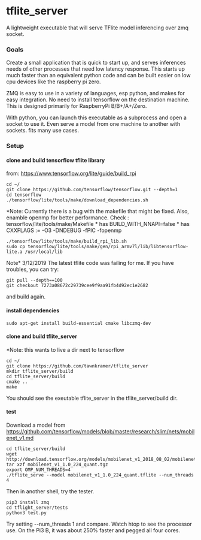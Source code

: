 # tflite_server #

A lightweight executable that will serve TFlite model inferencing over zmq socket. 

### Goals ###

Create a small application that is quick to start up, and serves inferences needs of other processes that need low latency response. This starts up much faster than an equivalent python code and can be built easier on low cpu devices like the raspberry pi zero.

ZMQ is easy to use in a variety of languages, esp python, and makes for easy integration. No need to install tensorflow on the destination machine. This is designed primarily for RaspberryPi B/B+/A+/Zero.

With python, you can launch this executable as a subprocess and open a socket to use it. Even serve a model from one machine to another with sockets. fits many use cases. 

### Setup ###

#### clone and build tensorflow tflite library ####

from: https://www.tensorflow.org/lite/guide/build_rpi
```
cd ~/
git clone https://github.com/tensorflow/tensorflow.git --depth=1
cd tensorflow
./tensorflow/lite/tools/make/download_dependencies.sh
```

*Note: Currently there is a bug with the makefile that might be fixed. Also, enamble openmp for better performance. Check :
    tensorflow/lite/tools/make/Makefile 
    * has BUILD_WITH_NNAPI=false
    * has CXXFLAGS := -O3 -DNDEBUG -fPIC -fopenmp


```
./tensorflow/lite/tools/make/build_rpi_lib.sh
sudo cp tensorflow/lite/tools/make/gen/rpi_armv7l/lib/libtensorflow-lite.a /usr/local/lib
```

Note* 3/12/2019 The latest tflite code was failing for me. If you have troubles, you can try:
```
git pull --depth==100
git checkout 7273a08672c29739cee9f9aa91fb4d92ec1e2682
```
and build again.

#### install dependencies ####

```
sudo apt-get install build-essential cmake libczmq-dev
```

#### clone and build tflite_server ####

*Note: this wants to live a dir next to tensorflow
```
cd ~/
git clone https://github.com/tawnkramer/tflite_server
mkdir tflite_server/build
cd tflite_server/build
cmake ..
make
```
You should see the exeutable tflite_server in the tflite_server/build dir.

#### test ####

Download a model from https://github.com/tensorflow/models/blob/master/research/slim/nets/mobilenet_v1.md
```
cd tflite_server/build
wget http://download.tensorflow.org/models/mobilenet_v1_2018_08_02/mobilenet_v1_1.0_224_quant.tgz
tar xzf mobilenet_v1_1.0_224_quant.tgz
export OMP_NUM_THREADS=4
./tflite_serve --model mobilenet_v1_1.0_224_quant.tflite --num_threads 4
```

Then in another shell, try the tester.

```
pip3 install zmq
cd tflight_server/tests
python3 test.py
```

Try setting --num_threads 1 and compare. Watch htop to see the processor use. On the Pi3 B, it was about 250% faster and pegged all four cores.
